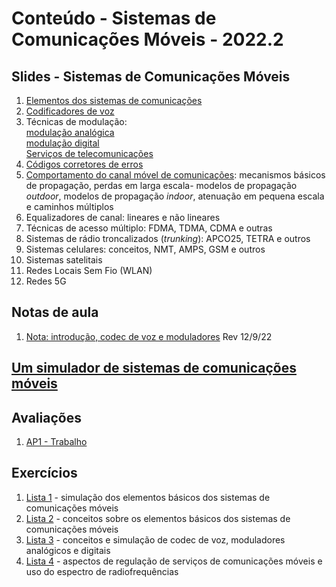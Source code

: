 # Conteúdo - Sistemas de Comunicações Móveis - 2022.2

## Slides - Sistemas de Comunicações Móveis

1. [Elementos dos sistemas de comunicações](siscom_aulas/modelo_siscom.pdf)
2. [Codificadores de voz](siscom_aulas/codec_voz.pdf) 
3. Técnicas de modulação:   
    [modulação analógica](siscom_aulas/modulacao_analogica.pdf)  
    [modulação digital](siscom_aulas/modulacao_digital.pdf)  
    [Serviços de telecomunicações](siscom_aulas/servicos.pdf)
5. [Códigos corretores de erros](siscom_aulas/codificacao_erros.pdf)
6. [Comportamento do canal móvel de comunicações](siscom_aulas/canais.pdf): mecanismos básicos de propagação, perdas em larga escala- modelos de propagação *outdoor*, modelos de propagação *indoor*, atenuação em pequena escala e caminhos múltiplos
7. Equalizadores de canal: lineares e não lineares
8. Técnicas de acesso múltiplo: FDMA, TDMA, CDMA e outras
9. Sistemas de rádio troncalizados (*trunking*): APCO25, TETRA e outros
10. Sistemas celulares: conceitos, NMT, AMPS, GSM e outros
11. Sistemas satelitais
12. Redes Locais Sem Fio (WLAN) 
13. Redes 5G

## Notas de aula  

1. [Nota: introdução, codec de voz e moduladores](siscom_aulas/nota-intro-codec-modulador.pdf)  Rev 12/9/22

## [Um simulador de sistemas de comunicações móveis](https://github.com/claytonjasilva/simuladorSisCom)  

## Avaliações
1. [AP1 - Trabalho](siscom_aulas/Orientacao_trabalho_AP1.pdf)

## Exercícios  

1. [Lista 1](siscom_aulas/Lista1_siscom.pdf) - simulação dos elementos básicos dos sistemas de comunicações móveis  
2. [Lista 2](siscom_aulas/Lista2_siscom.pdf) - conceitos sobre os elementos básicos dos sistemas de comunicações móveis  
3. [Lista 3](siscom_aulas/Lista3_siscom.pdf) - conceitos e simulação de codec de voz, moduladores analógicos e digitais
4. [Lista 4](siscom_aulas/Lista4_siscom.pdf) - aspectos de regulação de serviços de comunicações móveis e uso do espectro de radiofrequências
